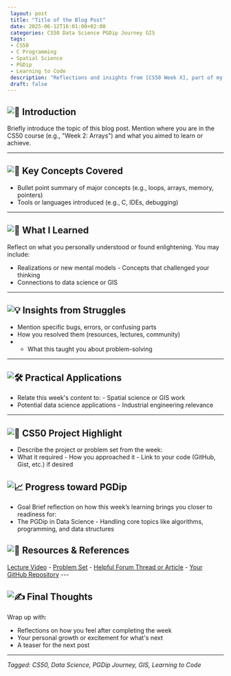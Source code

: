 ```yaml
---
 layout: post
 title: "Title of the Blog Post"
 date: 2025-06-12T16:01:00+02:00
 categories: CS50 Data Science PGDip Journey GIS
 tags: 
 - CS50
 - C Programming
 - Spatial Science
 - PGDip
 - Learning to Code
 description: "Reflections and insights from [CS50 Week X], part of my journey toward the PGDip in Data Science at Stellenbosch University." 
 draft: false
--- 
```



## ![🎯](https://fonts.gstatic.com/s/e/notoemoji/16.0/1f3af/32.png) Introduction 
Briefly introduce the topic of this blog post. Mention where you are in the CS50 course (e.g., "Week 2: Arrays") and what you aimed to learn or achieve. 

--- 
## ![📘](https://fonts.gstatic.com/s/e/notoemoji/16.0/1f4d8/32.png) Key Concepts Covered 
- Bullet point summary of major concepts (e.g., loops, arrays, memory, pointers) 
-  Tools or languages introduced (e.g., C, IDEs, debugging) 
---
 ## ![🧠](https://fonts.gstatic.com/s/e/notoemoji/16.0/1f9e0/32.png) What I Learned 
 Reflect on what you personally understood or found enlightening. You may include: 
 - Realizations or new mental models - Concepts that challenged your thinking 
 -  Connections to data science or GIS 
 ----
  ## ![💡](https://fonts.gstatic.com/s/e/notoemoji/16.0/1f4a1/32.png) Insights from Struggles
   - Mention specific bugs, errors, or confusing parts 
   -  How you resolved them (resources, lectures, community) 
   - - What this taught you about problem-solving 
   - ---
   ## ![🛠️](https://fonts.gstatic.com/s/e/notoemoji/16.0/1f6e0_fe0f/32.png) Practical Applications 
   - Relate this week's content to: - Spatial science or GIS work 
   -  Potential data science applications - Industrial engineering relevance 
   - ---
   ## ![🚀](https://fonts.gstatic.com/s/e/notoemoji/16.0/1f680/32.png) CS50 Project Highlight 
   - Describe the project or problem set from the week: 
   - What it required - How you approached it - Link to your code (GitHub, Gist, etc.) if desired 
   
   ## ![📈](https://fonts.gstatic.com/s/e/notoemoji/16.0/1f4c8/32.png) Progress toward PGDip
   -  Goal Brief reflection on how this week’s learning brings you closer to readiness for: 
   - The PGDip in Data Science - Handling core topics like algorithms, programming, and data structures 
   ## ![🔗](https://fonts.gstatic.com/s/e/notoemoji/16.0/1f517/32.png) Resources & References 
   [Lecture Video](#) - [Problem Set](#) - [Helpful Forum Thread or Article](#) - [Your GitHub Repository](#) ---
   
   ## ![✍️](https://fonts.gstatic.com/s/e/notoemoji/16.0/270d_fe0f/32.png) Final Thoughts 
   Wrap up with: 
   - Reflections on how you feel after completing the week 
   -  Your personal growth or excitement for what's next 
   - A teaser for the next post 
   ---
   *Tagged: CS50, Data Science, PGDip Journey, GIS, Learning to Code*  
